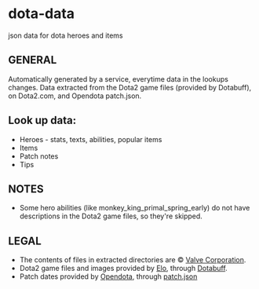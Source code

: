 # dota-data
json data for dota heroes and items

## GENERAL
Automatically generated by a service, everytime data in the lookups changes.
Data extracted from the Dota2 game files (provided by Dotabuff), on Dota2.com, and Opendota patch.json.

## Look up data:
- Heroes - stats, texts, abilities, popular items
- Items
- Patch notes
- Tips

## NOTES
- Some hero abilities (like monkey_king_primal_spring_early) do not have descriptions in the Dota2 game files, so they're skipped. 

## LEGAL
- The contents of files in extracted directories are © [Valve Corporation](https://www.valvesoftware.com/).
- Dota2 game files and images provided by [Elo](https://elo.io/), through [Dotabuff](https://github.com/dotabuff/d2vpkr).
- Patch dates provided by [Opendota](https://opendota.com/), through [patch.json](https://github.com/odota/dotaconstants/blob/master/json/patch.json)
